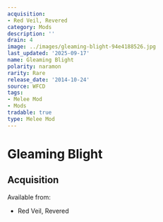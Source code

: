```yaml
---
acquisition:
- Red Veil, Revered
category: Mods
description: ''
drain: 4
image: ../images/gleaming-blight-94e4188526.jpg
last_updated: '2025-09-17'
name: Gleaming Blight
polarity: naramon
rarity: Rare
release_date: '2014-10-24'
source: WFCD
tags:
- Melee Mod
- Mods
tradable: true
type: Melee Mod
---
```


# Gleaming Blight

## Acquisition

Available from:
- Red Veil, Revered


